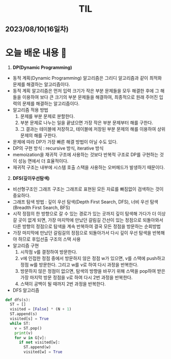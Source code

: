 # <center>TIL<center>
## 2023/08/10(16일차)

# 오늘 배운 내용 :memo:

1. **DP(Dynamic Programming)**
  - 동적 계획(Dynamic Programming) 알고리즘은 그리디 알고리즘과 같이 최적화 문제를 해결하는 알고리즘이다.
  - 동적 계획 알고리즘은 먼저 입력 크기가 작은 부분 문제들을 모두 해결한 후에 그 해들을 이용하여 보다 큰 크기의 부분 문제들을 해결하여, 최종적으로 원래 주어진 입력의 문제를 해결하는 알고리즘이다.
  - 알고리즘 적용 방법
    1. 문제를 부분 문제로 분할한다.
    2. 부분 문제로 나누는 일을 끝냈으면 가장 작은 부분 문제부터 해를 구한다.
    3. 그 결과는 테이블에 저장하고, 테이블에 저장된 부분 문제의 해를 이용하여 상위 문제의 해를 구한다.
  - 문제에 따라 DP가 가장 빠른 해결 방법이 아닐 수도 있다.
  - DP의 구현 방식 : recursive 방식, iterative 방식
  - memoization을 재귀적 구조에 사용하는 것보다 반복적 구조로 DP를 구현하는 것이 성능 면에서 더 효율적이다.
  - 재귀적 구조는 내부에 시스템 호출 스택을 사용하는 오버헤드가 발생하기 때문이다.

2. **DFS(깊이우선탐색)**
  - 비선형구조인 그래프 구조는 그래프로 표현된 모든 자료를 빠짐없이 검색하는 것이 중요하다.
  - 그래프 탐색 방법 : 깊이 우선 탐색(Depth First Search, DFS), 너비 우선 탐색(Breadth First Search, BFS)
  - 시작 정점의 한 방향으로 갈 수 있는 경로가 있는 곳까지 깊이 탐색해 가다가 더 이상 갈 곳이 없게 되면, 가장 마지막에 만났던 갈림길 간선이 있는 정점으로 되돌아와서 다른 방향의 정점으로 탐색을 계속 반복하여 결국 모든 정점을 방문하는 순회방법
  - 가장 마지막에 만났던 갈림길의 정점으로 되돌아가서 다시 깊이 우선 탐색을 반복해야 하므로 후입선출 구조의 스택 사용
  - 알고리즘 구현
    1. 시작점 v를 결정하여 방문한다.
    2. v에 인접한 정점 중에서 방문하지 않은 정점 w가 있으면, v를 스택에 push하고 정점 w를 방문한다. 그리고 w를 v로 하여 다시 과정을 반복한다.
    3. 방문하지 않은 정점이 없으면, 탐색의 방향을 바꾸기 위해 스택을 pop하여 받은 가장 마지막 방문 정점을 v로 하여 다시 2번 과정을 반복한다.
    4. 스택이 공백이 될 때까지 2번 과정을 반복한다.
  - DFS 알고리즘
  ```python
  def dfs(s):
    ST = []
    visited = [False] * (N + 1)
    ST.append(s)
    visited[s] = True
    while ST:
      v = ST.pop()
      print(v)
      for w in G[v]:
        if not visited[w]:
          ST.append(w)
          visited[w] = True
  ```
  